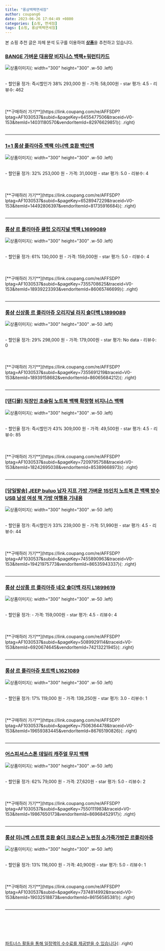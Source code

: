 ```yaml
---
title: "롱샴백팩면세점"
author: coupang6
date: 2023-06-26 17:04:49 +0800
categories: [쇼핑, 면세점]
tags: [쇼핑, 롱샴백팩면세점]
---
```


본 쇼핑 추천 글은 자체 분석 도구를 이용하여 [**상품**](https://link.coupang.com/a/bao1ui)을 추천하고 있습니다.

### [BANGE 가벼운 대용량 비지니스 백팩+워런티카드](https://link.coupang.com/re/AFFSDP?lptag=AF1030537&subid=&pageKey=6455477506&traceid=V0-153&itemId=14031180570&vendorItemId=82976629851)

![상품이미지](https://thumbnail9.coupangcdn.com/thumbnails/remote/230x230ex/image/vendor_inventory/eafd/3204003b92a5fe8532de1fbea2bf6871997016fb2fe19847574a6fc65610.png){: width="300" height="300" .w-50 .left}


<br>
- 할인율 정가: 즉시할인가 38%  293,000   원
- 가격: 58,000원
- star 평가: 4.5
- 리뷰수: 462
<br>
<br>
<br>
<br>
[**구매하러 가기**](https://link.coupang.com/re/AFFSDP?lptag=AF1030537&subid=&pageKey=6455477506&traceid=V0-153&itemId=14031180570&vendorItemId=82976629851){: .right}
<br>
<br>

---

### [1+1 롱샴 플리아쥬 백팩 이너백 호환 백인백](https://link.coupang.com/re/AFFSDP?lptag=AF1030537&subid=&pageKey=6528947229&traceid=V0-153&itemId=14492806397&vendorItemId=81735916684)

![상품이미지](https://thumbnail10.coupangcdn.com/thumbnails/remote/230x230ex/image/vendor_inventory/6be0/212a17934072856b02fb41c0dd7b71e66469345cc453a39973cff6440519.jpg){: width="300" height="300" .w-50 .left}


<br>
- 할인율 정가: 32%  253,000   원
- 가격: 31,000원
- star 평가: 5.0
- 리뷰수: 4
<br>
<br>
<br>
<br>
[**구매하러 가기**](https://link.coupang.com/re/AFFSDP?lptag=AF1030537&subid=&pageKey=6528947229&traceid=V0-153&itemId=14492806397&vendorItemId=81735916684){: .right}
<br>
<br>

---

### [롱샴 르 플리아쥬 클럽 오리지널 백팩 L1699089](https://link.coupang.com/re/AFFSDP?lptag=AF1030537&subid=&pageKey=7355708625&traceid=V0-153&itemId=18939223393&vendorItemId=86065746699)

![상품이미지](https://thumbnail7.coupangcdn.com/thumbnails/remote/230x230ex/image/vendor_inventory/224b/8e965c735b25be6f42ed4cbe073c626df56a87c52b7d99d4f8e015984368.jpg){: width="300" height="300" .w-50 .left}


<br>
- 할인율 정가: 61%  130,000   원
- 가격: 159,000원
- star 평가: 5.0
- 리뷰수: 4
<br>
<br>
<br>
<br>
[**구매하러 가기**](https://link.coupang.com/re/AFFSDP?lptag=AF1030537&subid=&pageKey=7355708625&traceid=V0-153&itemId=18939223393&vendorItemId=86065746699){: .right}
<br>
<br>

---

### [롱샴 신상품 르 플리아쥬 오리지널 라지 숄더백 L1899089](https://link.coupang.com/re/AFFSDP?lptag=AF1030537&subid=&pageKey=7355691219&traceid=V0-153&itemId=18939158682&vendorItemId=86065684212)

![상품이미지](https://thumbnail10.coupangcdn.com/thumbnails/remote/230x230ex/image/vendor_inventory/82a1/544a99dc14ea0a6572dec4fa2477470bd9ed3b84a4d043ef66406a89bcb0.jpg){: width="300" height="300" .w-50 .left}


<br>
- 할인율 정가: 29%  298,000   원
- 가격: 179,000원
- star 평가: No data
- 리뷰수: 0
<br>
<br>
<br>
<br>
[**구매하러 가기**](https://link.coupang.com/re/AFFSDP?lptag=AF1030537&subid=&pageKey=7355691219&traceid=V0-153&itemId=18939158682&vendorItemId=86065684212){: .right}
<br>
<br>

---

### [[댄디몰] 직장인 초슬림 노트북 백팩 확장형 비지니스 백팩](https://link.coupang.com/re/AFFSDP?lptag=AF1030537&subid=&pageKey=7209795758&traceid=V0-153&itemId=18242695038&vendorItemId=85389668973)

![상품이미지](https://thumbnail9.coupangcdn.com/thumbnails/remote/230x230ex/image/vendor_inventory/3fc9/c31764e744e576f0b3e47f95a5b1221fdc26931d7da3d22dff3a4fdc77be.jpg){: width="300" height="300" .w-50 .left}


<br>
- 할인율 정가: 즉시할인가 43%  309,000   원
- 가격: 49,500원
- star 평가: 4.5
- 리뷰수: 85
<br>
<br>
<br>
<br>
[**구매하러 가기**](https://link.coupang.com/re/AFFSDP?lptag=AF1030537&subid=&pageKey=7209795758&traceid=V0-153&itemId=18242695038&vendorItemId=85389668973){: .right}
<br>
<br>

---

### [[당일발송] JEEP buluo 남자 지프 가방 가벼운 15인치 노트북 큰 백팩 방수 USB 남성 여성 책 가방 여행용 기내용](https://link.coupang.com/re/AFFSDP?lptag=AF1030537&subid=&pageKey=7455890963&traceid=V0-153&itemId=19421975773&vendorItemId=86535943337)

![상품이미지](https://thumbnail6.coupangcdn.com/thumbnails/remote/230x230ex/image/vendor_inventory/ee67/08a6cdb1b0e0cd759e0a6b40806325244a0c01041be774fe65a0e41a8c6e.JPG){: width="300" height="300" .w-50 .left}


<br>
- 할인율 정가: 즉시할인가 33%  239,000   원
- 가격: 51,990원
- star 평가: 4.5
- 리뷰수: 44
<br>
<br>
<br>
<br>
[**구매하러 가기**](https://link.coupang.com/re/AFFSDP?lptag=AF1030537&subid=&pageKey=7455890963&traceid=V0-153&itemId=19421975773&vendorItemId=86535943337){: .right}
<br>
<br>

---

### [롱샴 신상품 르 플리아쥬 네오 숄더백 라지 L1899619](https://link.coupang.com/re/AFFSDP?lptag=AF1030537&subid=&pageKey=5089929114&traceid=V0-153&itemId=6920674645&vendorItemId=74213221945)

![상품이미지](https://thumbnail9.coupangcdn.com/thumbnails/remote/230x230ex/image/vendor_inventory/3290/203581f370856f477b20491ced6fab265371e4acdb34d96b220ec4d46d46.jpg){: width="300" height="300" .w-50 .left}


<br>
- 할인율 정가: 
- 가격: 159,000원
- star 평가: 4.5
- 리뷰수: 4
<br>
<br>
<br>
<br>
[**구매하러 가기**](https://link.coupang.com/re/AFFSDP?lptag=AF1030537&subid=&pageKey=5089929114&traceid=V0-153&itemId=6920674645&vendorItemId=74213221945){: .right}
<br>
<br>

---

### [롱샴 르 플리아쥬 토트백 L1621089](https://link.coupang.com/re/AFFSDP?lptag=AF1030537&subid=&pageKey=7506364478&traceid=V0-153&itemId=19659383445&vendorItemId=86765190826)

![상품이미지](https://thumbnail6.coupangcdn.com/thumbnails/remote/230x230ex/image/vendor_inventory/b297/b8f43f31728490bf33b8f20f5688912ebbc1082834fb6863c9eac40355ed.jpg){: width="300" height="300" .w-50 .left}


<br>
- 할인율 정가: 17%  119,000   원
- 가격: 139,250원
- star 평가: 3.0
- 리뷰수: 1
<br>
<br>
<br>
<br>
[**구매하러 가기**](https://link.coupang.com/re/AFFSDP?lptag=AF1030537&subid=&pageKey=7506364478&traceid=V0-153&itemId=19659383445&vendorItemId=86765190826){: .right}
<br>
<br>

---

### [어스피셔스스톤 데일리 캐주얼 무지 백팩](https://link.coupang.com/re/AFFSDP?lptag=AF1030537&subid=&pageKey=7550111983&traceid=V0-153&itemId=19867650173&vendorItemId=86968452917)

![상품이미지](https://thumbnail7.coupangcdn.com/thumbnails/remote/230x230ex/image/vendor_inventory/0f32/c57b4e17ed0c8fa74d987d51f03cb5fdee601b764e019626480ee2c3f982.jpg){: width="300" height="300" .w-50 .left}


<br>
- 할인율 정가: 62%  79,000   원
- 가격: 27,620원
- star 평가: 5.0
- 리뷰수: 2
<br>
<br>
<br>
<br>
[**구매하러 가기**](https://link.coupang.com/re/AFFSDP?lptag=AF1030537&subid=&pageKey=7550111983&traceid=V0-153&itemId=19867650173&vendorItemId=86968452917){: .right}
<br>
<br>

---

### [롱샴 미니백 스트랩 호환 숄더 크로스끈 노펀칭 소가죽가방끈 르플리아쥬](https://link.coupang.com/re/AFFSDP?lptag=AF1030537&subid=&pageKey=7374814992&traceid=V0-153&itemId=19032518873&vendorItemId=86156585381)

![상품이미지](https://thumbnail8.coupangcdn.com/thumbnails/remote/230x230ex/image/vendor_inventory/9633/e3cc4720cad29c5073be0174617bac24bec3e387672c9b965ac71026052d.JPG){: width="300" height="300" .w-50 .left}


<br>
- 할인율 정가: 13%  116,000   원
- 가격: 40,900원
- star 평가: 5.0
- 리뷰수: 1
<br>
<br>
<br>
<br>
[**구매하러 가기**](https://link.coupang.com/re/AFFSDP?lptag=AF1030537&subid=&pageKey=7374814992&traceid=V0-153&itemId=19032518873&vendorItemId=86156585381){: .right}
<br>
<br>

---
<br><br><br><br><br> [파트너스 활동을 통해 일정액의 수수료를 제공받을 수 있습니다](https://link.coupang.com/a/bao1ui){: .right}